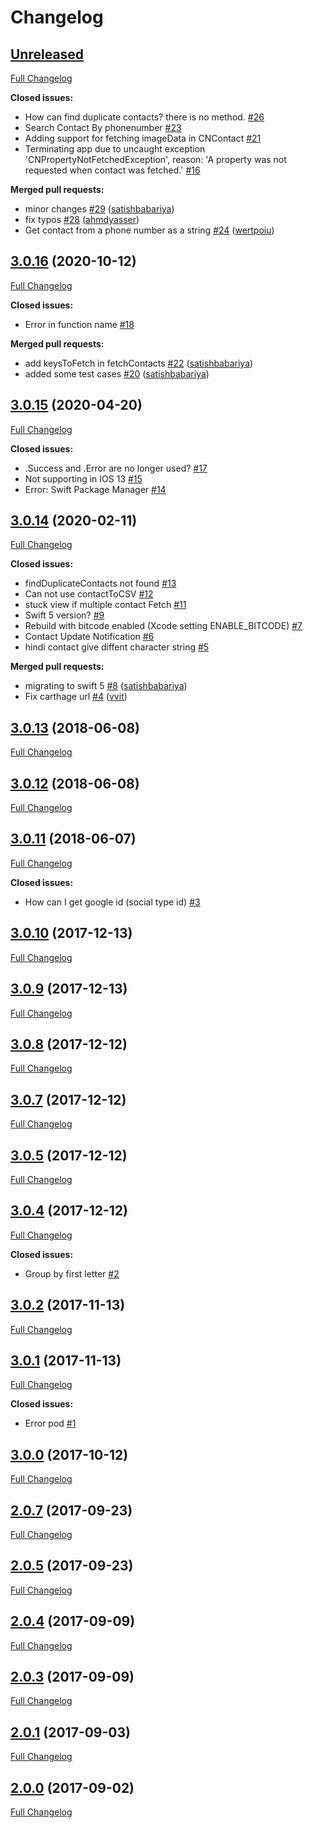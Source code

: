 # Changelog

## [Unreleased](https://github.com/satishbabariya/SwiftyContacts/tree/HEAD)

[Full Changelog](https://github.com/satishbabariya/SwiftyContacts/compare/3.0.16...HEAD)

**Closed issues:**

- How can find duplicate contacts? there is no method.  [\#26](https://github.com/satishbabariya/SwiftyContacts/issues/26)
- Search Contact By phonenumber [\#23](https://github.com/satishbabariya/SwiftyContacts/issues/23)
- Adding support for fetching imageData in CNContact [\#21](https://github.com/satishbabariya/SwiftyContacts/issues/21)
- Terminating app due to uncaught exception 'CNPropertyNotFetchedException', reason: 'A property was not requested when contact was fetched.' [\#16](https://github.com/satishbabariya/SwiftyContacts/issues/16)

**Merged pull requests:**

- minor changes [\#29](https://github.com/satishbabariya/SwiftyContacts/pull/29) ([satishbabariya](https://github.com/satishbabariya))
- fix typos [\#28](https://github.com/satishbabariya/SwiftyContacts/pull/28) ([ahmdyasser](https://github.com/ahmdyasser))
- Get contact from a phone number as a string [\#24](https://github.com/satishbabariya/SwiftyContacts/pull/24) ([wertpoiu](https://github.com/wertpoiu))

## [3.0.16](https://github.com/satishbabariya/SwiftyContacts/tree/3.0.16) (2020-10-12)

[Full Changelog](https://github.com/satishbabariya/SwiftyContacts/compare/3.0.15...3.0.16)

**Closed issues:**

- Error in function name [\#18](https://github.com/satishbabariya/SwiftyContacts/issues/18)

**Merged pull requests:**

- add keysToFetch in fetchContacts [\#22](https://github.com/satishbabariya/SwiftyContacts/pull/22) ([satishbabariya](https://github.com/satishbabariya))
- added some test cases [\#20](https://github.com/satishbabariya/SwiftyContacts/pull/20) ([satishbabariya](https://github.com/satishbabariya))

## [3.0.15](https://github.com/satishbabariya/SwiftyContacts/tree/3.0.15) (2020-04-20)

[Full Changelog](https://github.com/satishbabariya/SwiftyContacts/compare/3.0.14...3.0.15)

**Closed issues:**

- .Success and .Error are no longer used? [\#17](https://github.com/satishbabariya/SwiftyContacts/issues/17)
- Not supporting in IOS 13 [\#15](https://github.com/satishbabariya/SwiftyContacts/issues/15)
- Error: Swift Package Manager [\#14](https://github.com/satishbabariya/SwiftyContacts/issues/14)

## [3.0.14](https://github.com/satishbabariya/SwiftyContacts/tree/3.0.14) (2020-02-11)

[Full Changelog](https://github.com/satishbabariya/SwiftyContacts/compare/3.0.13...3.0.14)

**Closed issues:**

- findDuplicateContacts not found [\#13](https://github.com/satishbabariya/SwiftyContacts/issues/13)
- Can not use contactToCSV [\#12](https://github.com/satishbabariya/SwiftyContacts/issues/12)
- stuck view if multiple contact Fetch [\#11](https://github.com/satishbabariya/SwiftyContacts/issues/11)
- Swift 5 version? [\#9](https://github.com/satishbabariya/SwiftyContacts/issues/9)
- Rebuild with bitcode enabled \(Xcode setting ENABLE\_BITCODE\) [\#7](https://github.com/satishbabariya/SwiftyContacts/issues/7)
- Contact Update Notification [\#6](https://github.com/satishbabariya/SwiftyContacts/issues/6)
- hindi contact give diffent character string [\#5](https://github.com/satishbabariya/SwiftyContacts/issues/5)

**Merged pull requests:**

- migrating to swift 5 [\#8](https://github.com/satishbabariya/SwiftyContacts/pull/8) ([satishbabariya](https://github.com/satishbabariya))
- Fix carthage url [\#4](https://github.com/satishbabariya/SwiftyContacts/pull/4) ([vvit](https://github.com/vvit))

## [3.0.13](https://github.com/satishbabariya/SwiftyContacts/tree/3.0.13) (2018-06-08)

[Full Changelog](https://github.com/satishbabariya/SwiftyContacts/compare/3.0.12...3.0.13)

## [3.0.12](https://github.com/satishbabariya/SwiftyContacts/tree/3.0.12) (2018-06-08)

[Full Changelog](https://github.com/satishbabariya/SwiftyContacts/compare/3.0.11...3.0.12)

## [3.0.11](https://github.com/satishbabariya/SwiftyContacts/tree/3.0.11) (2018-06-07)

[Full Changelog](https://github.com/satishbabariya/SwiftyContacts/compare/3.0.10...3.0.11)

**Closed issues:**

- How can I get google id \(social type id\) [\#3](https://github.com/satishbabariya/SwiftyContacts/issues/3)

## [3.0.10](https://github.com/satishbabariya/SwiftyContacts/tree/3.0.10) (2017-12-13)

[Full Changelog](https://github.com/satishbabariya/SwiftyContacts/compare/3.0.9...3.0.10)

## [3.0.9](https://github.com/satishbabariya/SwiftyContacts/tree/3.0.9) (2017-12-13)

[Full Changelog](https://github.com/satishbabariya/SwiftyContacts/compare/3.0.8...3.0.9)

## [3.0.8](https://github.com/satishbabariya/SwiftyContacts/tree/3.0.8) (2017-12-12)

[Full Changelog](https://github.com/satishbabariya/SwiftyContacts/compare/3.0.7...3.0.8)

## [3.0.7](https://github.com/satishbabariya/SwiftyContacts/tree/3.0.7) (2017-12-12)

[Full Changelog](https://github.com/satishbabariya/SwiftyContacts/compare/3.0.5...3.0.7)

## [3.0.5](https://github.com/satishbabariya/SwiftyContacts/tree/3.0.5) (2017-12-12)

[Full Changelog](https://github.com/satishbabariya/SwiftyContacts/compare/3.0.4...3.0.5)

## [3.0.4](https://github.com/satishbabariya/SwiftyContacts/tree/3.0.4) (2017-12-12)

[Full Changelog](https://github.com/satishbabariya/SwiftyContacts/compare/3.0.2...3.0.4)

**Closed issues:**

- Group by first letter [\#2](https://github.com/satishbabariya/SwiftyContacts/issues/2)

## [3.0.2](https://github.com/satishbabariya/SwiftyContacts/tree/3.0.2) (2017-11-13)

[Full Changelog](https://github.com/satishbabariya/SwiftyContacts/compare/3.0.1...3.0.2)

## [3.0.1](https://github.com/satishbabariya/SwiftyContacts/tree/3.0.1) (2017-11-13)

[Full Changelog](https://github.com/satishbabariya/SwiftyContacts/compare/3.0.0...3.0.1)

**Closed issues:**

- Error pod [\#1](https://github.com/satishbabariya/SwiftyContacts/issues/1)

## [3.0.0](https://github.com/satishbabariya/SwiftyContacts/tree/3.0.0) (2017-10-12)

[Full Changelog](https://github.com/satishbabariya/SwiftyContacts/compare/2.0.7...3.0.0)

## [2.0.7](https://github.com/satishbabariya/SwiftyContacts/tree/2.0.7) (2017-09-23)

[Full Changelog](https://github.com/satishbabariya/SwiftyContacts/compare/2.0.5...2.0.7)

## [2.0.5](https://github.com/satishbabariya/SwiftyContacts/tree/2.0.5) (2017-09-23)

[Full Changelog](https://github.com/satishbabariya/SwiftyContacts/compare/2.0.4...2.0.5)

## [2.0.4](https://github.com/satishbabariya/SwiftyContacts/tree/2.0.4) (2017-09-09)

[Full Changelog](https://github.com/satishbabariya/SwiftyContacts/compare/2.0.3...2.0.4)

## [2.0.3](https://github.com/satishbabariya/SwiftyContacts/tree/2.0.3) (2017-09-09)

[Full Changelog](https://github.com/satishbabariya/SwiftyContacts/compare/2.0.1...2.0.3)

## [2.0.1](https://github.com/satishbabariya/SwiftyContacts/tree/2.0.1) (2017-09-03)

[Full Changelog](https://github.com/satishbabariya/SwiftyContacts/compare/2.0.0...2.0.1)

## [2.0.0](https://github.com/satishbabariya/SwiftyContacts/tree/2.0.0) (2017-09-02)

[Full Changelog](https://github.com/satishbabariya/SwiftyContacts/compare/d84176b5b107674f2467a3658194ced284ff995c...2.0.0)